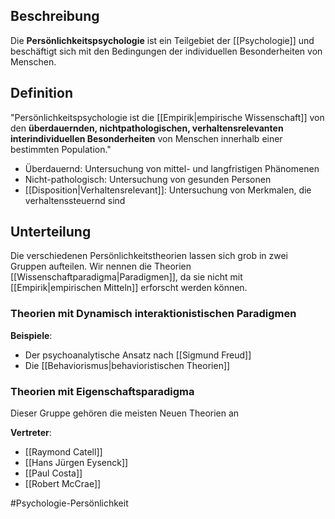 ## Beschreibung
Die **Persönlichkeitspsychologie** ist ein Teilgebiet der [[Psychologie]] und beschäftigt sich mit den Bedingungen der individuellen Besonderheiten von Menschen.


## Definition
"Persönlichkeitspsychologie ist die [[Empirik|empirische Wissenschaft]] von den **überdauernden, nichtpathologischen, verhaltensrelevanten interindividuellen Besonderheiten** von Menschen innerhalb einer bestimmten Population."

- Überdauernd: Untersuchung von mittel- und langfristigen Phänomenen
- Nicht-pathologisch: Untersuchung von gesunden Personen
- [[Disposition|Verhaltensrelevant]]: Untersuchung von Merkmalen, die verhaltenssteuernd sind 

## Unterteilung
Die verschiedenen Persönlichkeitstheorien lassen sich grob in zwei Gruppen aufteilen.
Wir nennen die Theorien [[Wissenschaftparadigma|Paradigmen]], da sie nicht mit [[Empirik|empirischen Mitteln]] erforscht werden können.


### Theorien mit Dynamisch interaktionistischen Paradigmen
**Beispiele**:
- Der psychoanalytische Ansatz nach [[Sigmund Freud]]
- Die [[Behaviorismus|behavioristischen Theorien]]

### Theorien mit Eigenschaftsparadigma
Dieser Gruppe gehören die meisten Neuen Theorien an 

**Vertreter**:
- [[Raymond Catell]]
- [[Hans Jürgen Eysenck]]
- [[Paul Costa]]
- [[Robert McCrae]]


#Psychologie-Persönlichkeit
